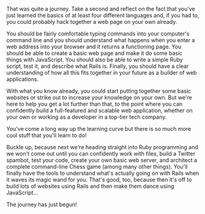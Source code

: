 That was quite a journey.  Take a second and reflect on the fact that you've just learned the basics of at least four different languages and, if you had to, you could probably hack together a web page on your own already.  

You should be fairly comfortable typing commands into your computer's command line and you should understand what happens when you enter a web address into your browser and it returns a functioning page.  You should be able to create a basic web page and make it do some basic things with JavaScript.  You should also be able to write a simple Ruby script, test it, and describe what Rails is.  Finally, you should have a clear understanding of how all this fits together in your future as a builder of web applications.

With what you know already, you could start putting together some basic websites or strike out to increase your knowledge on your own.  But we're here to help you get a lot further than that, to the point where you can confidently build a full-featured and scalable web application, whether on your own or working as a developer in a top-tier tech company.  

You've come a long way up the learning curve but there is so much more cool stuff that you'll learn to do!

Buckle up, because next we're heading straight into Ruby programming and we won't come out until you can confidently work with files, build a Twitter spambot, test your code, create your own basic web server, and architect a complete command-line Chess game (among many other things).  You'll finally have the tools to understand what's actually going on with Rails when it waves its magic wand for you.  That's good, too, because then it's off to build lots of websites using Rails and then make them dance using JavaScript...  

The journey has just begun!
